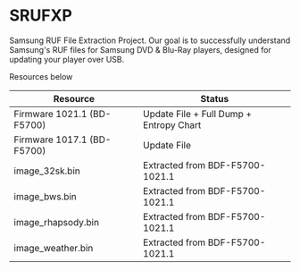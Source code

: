 # SRUFXP
Samsung RUF File Extraction Project. Our goal is to successfully understand Samsung's RUF files for Samsung DVD & Blu-Ray players, designed for updating your player over USB.  

  

Resources below

| Resource                   | Status                                  |
| -------------------------- | --------------------------------------- |
| Firmware 1021.1 (BD-F5700) | Update File + Full Dump + Entropy Chart |
| Firmware 1017.1 (BD-F5700) | Update File                             |
| image_32sk.bin             | Extracted from BDF-F5700-1021.1         |
| image_bws.bin              | Extracted from BDF-F5700-1021.1         |
| image_rhapsody.bin         | Extracted from BDF-F5700-1021.1         |
| image_weather.bin          | Extracted from BDF-F5700-1021.1         |
